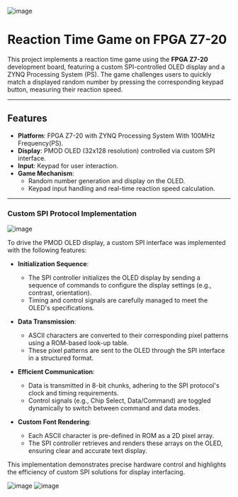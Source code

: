 ![image](https://github.com/user-attachments/assets/f91cdaf6-a262-42b7-b6de-4dcbd9d75a09)
# Reaction Time Game on FPGA Z7-20  

This project implements a reaction time game using the **FPGA Z7-20** development board, featuring a custom SPI-controlled OLED display and a ZYNQ Processing System (PS). The game challenges users to quickly match a displayed random number by pressing the corresponding keypad button, measuring their reaction speed.

---

## Features  
- **Platform**: FPGA Z7-20 with ZYNQ Processing System With 100MHz Frequency(PS).  
- **Display**: PMOD OLED (32x128 resolution) controlled via custom SPI interface.  
- **Input**: Keypad for user interaction.  
- **Game Mechanism**:  
  - Random number generation and display on the OLED.  
  - Keypad input handling and real-time reaction speed calculation.  

---
### Custom SPI Protocol Implementation  
![image](https://github.com/user-attachments/assets/134d80dc-1f02-4ffc-8c13-f9a63b08d6f8)

To drive the PMOD OLED display, a custom SPI interface was implemented with the following features:  

- **Initialization Sequence**:  
  - The SPI controller initializes the OLED display by sending a sequence of commands to configure the display settings (e.g., contrast, orientation).  
  - Timing and control signals are carefully managed to meet the OLED's specifications.  

- **Data Transmission**:  
  - ASCII characters are converted to their corresponding pixel patterns using a ROM-based look-up table.  
  - These pixel patterns are sent to the OLED through the SPI interface in a structured format.  

- **Efficient Communication**:  
  - Data is transmitted in 8-bit chunks, adhering to the SPI protocol's clock and timing requirements.  
  - Control signals (e.g., Chip Select, Data/Command) are toggled dynamically to switch between command and data modes.  

- **Custom Font Rendering**:  
  - Each ASCII character is pre-defined in ROM as a 2D pixel array.  
  - The SPI controller retrieves and renders these arrays on the OLED, ensuring clear and accurate text display.  

This implementation demonstrates precise hardware control and highlights the efficiency of custom SPI solutions for display interfacing.

![image](https://github.com/user-attachments/assets/8adfa134-dcfd-4d2b-994a-15b1425903d2) ![image](https://github.com/user-attachments/assets/a303e59e-5b1c-440e-a508-471d0f5e6d66)
